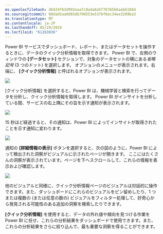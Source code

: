 ```yaml
---
ms.openlocfilehash: d6424f63d992eaa7c8a4a8a5f76765b6aeb6104d
ms.sourcegitcommit: 60dad5aa0d85db790553e537bf8ac34ee3289ba3
ms.translationtype: MT
ms.contentlocale: ja-JP
ms.lasthandoff: 05/29/2019
ms.locfileid: "61263836"
---
```

Power BI サービスでダッシュボード、レポート、またはデータセットを操作するときに、データのクイック分析情報を取得できます。 Power BI で、左側のウィンドウの **[データセット]** セクションで、対象のデータセットの横にある*省略記号* (3 つのドット) を選択します。 オプションのメニューが表示されます。右端に、 **[クイック分析情報]** と呼ばれるオプションが表示されます。

![](media/4-1a-quick-insights/4-1a_1.png)

[クイック分析情報] を選択すると、Power BI は、機械学習と検索を行ってデータを分析し、クイック分析情報を取得します。 Power BI がインサイトを分析している間、サービスの右上隅にその旨を示す通知が表示されます。

![](media/4-1a-quick-insights/4-1a_2.png)

15 秒ほど経過すると、その通知は、Power BI によってインサイトが取得されたことを示す通知に変わります。

![](media/4-1a-quick-insights/4-1a_3.png)

通知の **[詳細情報の表示]** ボタンを選択すると、次の図のように、Power BI によって検出された洞察がビジュアルに示されたページが開きます。 ここにはたくさんの洞察が表示されています。ページを下へスクロールして、これらの情報を表示および確認します。

![](media/4-1a-quick-insights/4-1a_4.png)

他のビジュアルと同様に、クイック分析情報ページのビジュアルは対話的に操作できます。また、ダッシュボードにこれらのビジュアルをピン留めしたり、1 つまたは複数の (または任意の数の) ビジュアルをフィルター処理して、好奇心から発見される可能性のある追加の洞察を検索したりできます。

**[クイック分析情報]** を使用すると、データの外れ値や傾向を見つける作業を Power BI に任せ、これらの分析結果をダッシュボードで使用できます。また、これらの分析結果をさらに絞り込んで、最も重要な洞察を得ることができます。

